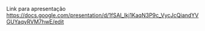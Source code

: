 Link para apresentação
https://docs.google.com/presentation/d/1fSAI_lkj1KaqN3P9c_VycJcQiandYVGUYaqyRVM7hwE/edit
